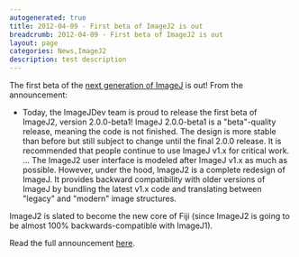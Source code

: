 ```yaml
---
autogenerated: true
title: 2012-04-09 - First beta of ImageJ2 is out
breadcrumb: 2012-04-09 - First beta of ImageJ2 is out
layout: page
categories: News,ImageJ2
description: test description
---
```


The first beta of the [next generation of ImageJ](ImageJ2 ) is out\! From the announcement:

  -   
    Today, the ImageJDev team is proud to release the first beta of ImageJ2, version 2.0.0-beta1\!
    ImageJ 2.0.0-beta1 is a "beta"-quality release, meaning the code is not finished. The design is more stable than before but still subject to change until the final 2.0.0 release. It is recommended that people continue to use ImageJ v1.x for critical work.
    ...
    The ImageJ2 user interface is modeled after ImageJ v1.x as much as possible. However, under the hood, ImageJ2 is a complete redesign of ImageJ. It provides backward compatibility with older versions of ImageJ by bundling the latest v1.x code and translating between "legacy" and "modern" image structures.

ImageJ2 is slated to become the new core of Fiji (since ImageJ2 is going to be almost 100% backwards-compatible with ImageJ1).

Read the full announcement [here](http://developer.imagej.net/2012/04/09/imagej-v200-beta1).

 
